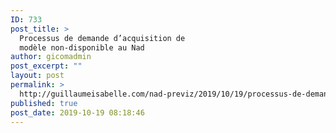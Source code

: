 ```yaml
---
ID: 733
post_title: >
  Processus de demande d’acquisition de
  modèle non-disponible au Nad
author: gicomadmin
post_excerpt: ""
layout: post
permalink: >
  http://guillaumeisabelle.com/nad-previz/2019/10/19/processus-de-demande-dacquisition-de-modele-non-disponible-au-nad/
published: true
post_date: 2019-10-19 08:18:46
---
```

<!-- wp:block-lab/stc-vision-block {"vision":"Ce procédé permettra de demander l'acquisition de modèle haute-résolution et leur ajout à la base de données de modèle du Nad","dtdue":"191215","mmotacceptable":false,"mmottrend":"Stay the same","mmotanalyze":"Timeframe to search and get it done passed","mmotplan":"Wait and resolve later\n@vision Capable to filter","mmotfeedback":"reminder to send Robin T the models list"} /-->

<!-- wp:categories {"showHierarchy":true,"showPostCounts":true} /-->